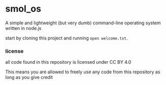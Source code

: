 # smol_os
A simple and lightweight (but very dumb) command-line operating system written in node.js

start by cloning this project and running `open welcome.txt`.
### license
all code found in this repository is licensed under CC BY 4.0

This means you are allowed to freely use any code from this repository as long as you give credit